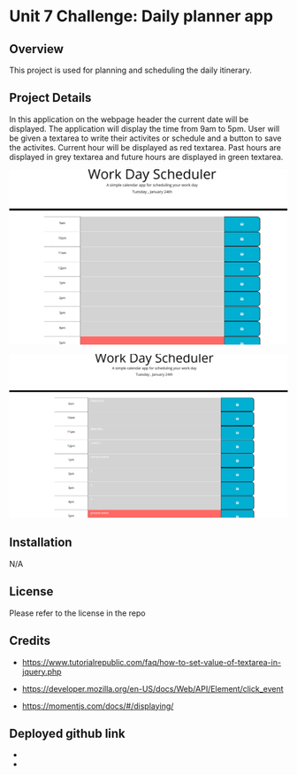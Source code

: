# Unit 7 Challenge: Daily planner app

## Overview

This project is used for planning and scheduling the daily itinerary.

## Project Details
In this application on the webpage header the current date will be displayed. The application will display the time from 9am to 5pm. User will be given a textarea to write their activites or schedule and a button to save the activites. Current hour will be displayed as red textarea. Past hours are displayed in grey textarea and future hours are displayed in green textarea.

![Daily planner app demo](./assests/images/planner_output.png)

![Daily planner app output](./assests/images/daily_planner_output.png)

## Installation

N/A

## License

Please refer to the license in the repo

## Credits

* https://www.tutorialrepublic.com/faq/how-to-set-value-of-textarea-in-jquery.php

* https://developer.mozilla.org/en-US/docs/Web/API/Element/click_event

* https://momentjs.com/docs/#/displaying/

## Deployed github link

*  

*  